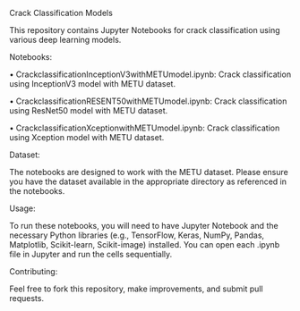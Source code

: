 Crack Classification Models

This repository contains Jupyter Notebooks for crack classification using various deep learning models.

Notebooks:

•
CrackclassificationInceptionV3withMETUmodel.ipynb: Crack classification using InceptionV3 model with METU dataset.

•
CrackclassificationRESENT50withMETUmodel.ipynb: Crack classification using ResNet50 model with METU dataset.

•
CrackclassificationXceptionwithMETUmodel.ipynb: Crack classification using Xception model with METU dataset.

Dataset:

The notebooks are designed to work with the METU dataset. Please ensure you have the dataset available in the appropriate directory as referenced in the notebooks.

Usage:

To run these notebooks, you will need to have Jupyter Notebook and the necessary Python libraries (e.g., TensorFlow, Keras, NumPy, Pandas, Matplotlib, Scikit-learn, Scikit-image) installed. You can open each .ipynb file in Jupyter and run the cells sequentially.

Contributing:

Feel free to fork this repository, make improvements, and submit pull requests.


